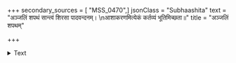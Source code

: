 +++
secondary_sources = [ "MSS_0470",]
jsonClass = "Subhaashita"
text = "अञ्जलिं शपथं सान्त्वं शिरसा पादवन्दनम्।  \nआशाकरणमित्येकं कर्तव्यं भूतिमिच्छता॥"
title = "अञ्जलिं शपथम्"

+++

<details><summary>Text</summary>

अञ्जलिं शपथं सान्त्वं शिरसा पादवन्दनम्।  
आशाकरणमित्येकं कर्तव्यं भूतिमिच्छता॥
</details>
